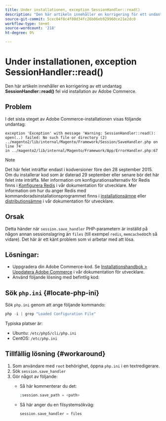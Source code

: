 ```yaml
---
title: Under installationen, exception SessionHandler::read()
description: "Den här artikeln innehåller en korrigering för ett undantag **SessionHandler::read()**-fel under Adobe Commerce-installation."
source-git-commit: 5cec04f8c4f80d34fc26b06eb929960ce21e2dc0
workflow-type: tm+mt
source-wordcount: '218'
ht-degree: 0%

---
```



# Under installationen, exception SessionHandler::read()

Den här artikeln innehåller en korrigering av ett undantag **SessionHandler::read()** fel vid installation av Adobe Commerce.

## Problem

I det sista steget av Adobe Commerce-installationen visas följande undantag:

```temrinal
exception 'Exception' with message 'Warning: SessionHandler::read():
open(..) failed: No such file or directory (2) ../magento2/lib/internal/Magento/Framework/Session/SaveHandler.php on line 74'
in ../magento2/lib/internal/Magento/Framework/App/ErrorHandler.php:67
```

>[!NOTE]
>
>Det här felet inträffar endast i kodversioner före den 28 september 2015. Om du installerar kod som är daterad 29 september eller senare bör det här felet inte inträffa. Mer information om konfigurationsalternativ för Redis finns i [Konfigurera Redis](https://devdocs.magento.com/guides/v2.3/config-guide/redis/config-redis.html) i vår dokumentation för utvecklare. Mer information om hur du anger Redis med kommandoradsinstallationsprogrammet finns i [installationsämne](https://devdocs.magento.com/guides/v2.3/install-gde/install/cli/install-cli-install.html) eller [distributionsämne](https://devdocs.magento.com/guides/v2.3/install-gde/install/cli/install-cli-subcommands-deployment.html#instgde-cli-subcommands-configphp) i vår dokumentation för utvecklare.

## Orsak

Detta händer när `session.save_handler` PHP-parametern är inställd på någon annan sessionslagring än `files` (till exempel `redis`, `memcached`och så vidare). Det här är ett känt problem som vi arbetar med att lösa.

## Lösningar:

* Uppgradera din Adobe Commerce-kod. Se [Installationshandbok > Uppdatera Adobe Commerce](https://devdocs.magento.com/guides/v2.3/install-gde/install/cli/install-cli-uninstall.html#instgde-install-magento-update) i vår dokumentation för utvecklare.
* Använd följande lösning med befintlig kod:

## Sök `php.ini` {#locate-php-ini}

Sök `php.ini` genom att ange följande kommando:

```php
php -i | grep "Loaded Configuration File"
```

Typiska platser är:

* Ubuntu: `/etc/php5/cli/php.ini`
* CentOS: `/etc/php.ini`

## Tillfällig lösning {#workaround}

1. Som användare med `root` behörighet, öppna `php.ini` i en textredigerare.
1. Sök `session.save_handler`
1. Gör något av följande:
   * Så här kommenterar du det:

     ```php
     ;session.save_path = <path>
     ```

   * Så här anger du en filsystemsökväg:

     ```php
     session.save_handler = files
     ```
